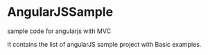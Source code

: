 # AngularJSSample
sample code for angularjs with MVC

It contains the list of angularJS sample project with Basic examples.
